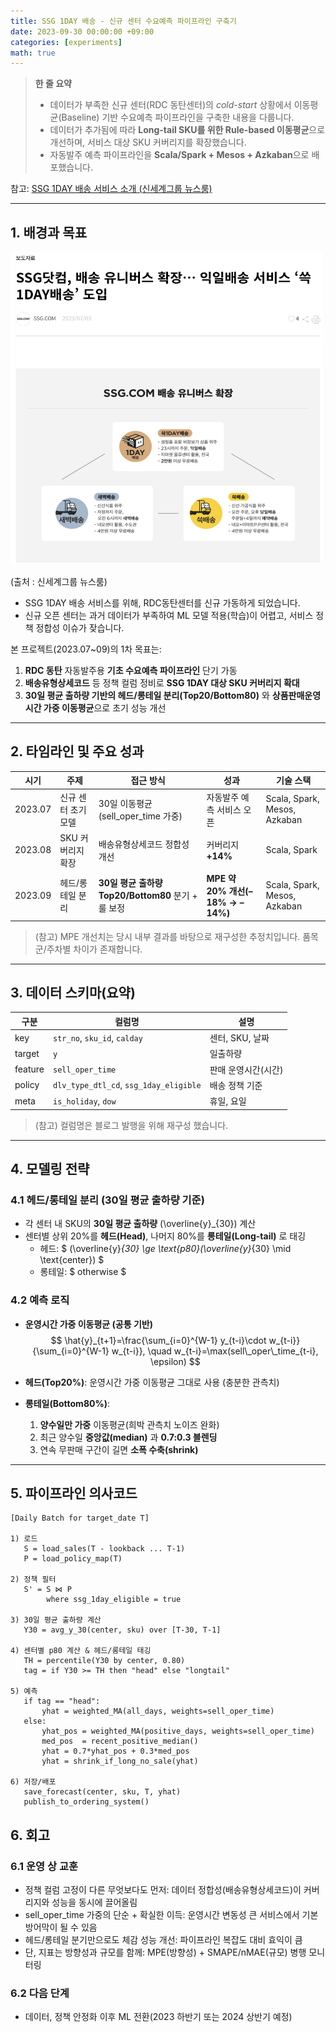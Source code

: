 ```yaml
---
title: SSG 1DAY 배송 - 신규 센터 수요예측 파이프라인 구축기
date: 2023-09-30 00:00:00 +09:00
categories: [experiments]
math: true
---
```

> **한 줄 요약**  
> - 데이터가 부족한 신규 센터(RDC 동탄센터)의 *cold-start* 상황에서 이동평균(Baseline) 기반 수요예측 파이프라인을 구축한 내용을 다룹니다.  
> - 데이터가 추가됨에 따라 **Long-tail SKU를 위한 Rule-based 이동평균**으로 개선하며, 서비스 대상 SKU 커버리지를 확장했습니다. 
> - 자동발주 예측 파이프라인을 **Scala/Spark + Mesos + Azkaban**으로 배포했습니다.

참고: [SSG 1DAY 배송 서비스 소개 (신세계그룹 뉴스룸)](https://www.shinsegaegroupnewsroom.com/108362/)

---

## 1. 배경과 목표

<img src="/assets/img/ssg-1day-delivery.png" width="500px" height="500px" alt="ssg 1day">

(출처 : 신세계그룹 뉴스룸)
- SSG 1DAY 배송 서비스를 위해, RDC동탄센터를 신규 가동하게 되었습니다. 
- 신규 오픈 센터는 과거 데이터가 부족하여 ML 모델 적용(학습)이 어렵고, 서비스 정책 정합성 이슈가 잦습니다.


본 프로젝트(2023.07~09)의 1차 목표는:


1) **RDC 동탄** 자동발주용 **기초 수요예측 파이프라인** 단기 가동
2) **배송유형상세코드** 등 정책 컬럼 정비로 **SSG 1DAY 대상 SKU 커버리지 확대**
3) **30일 평균 출하량 기반의 헤드/롱테일 분리(Top20/Bottom80)** 와 **상품판매운영시간 가중 이동평균**으로 초기 성능 개선

---

## 2. 타임라인 및 주요 성과

| 시기 | 주제 | 접근 방식 | 성과                            | 기술 스택 |
|------|------|-----------|-------------------------------|-----------|
| 2023.07 | 신규 센터 초기 모델 | 30일 이동평균(sell_oper_time 가중) | 자동발주 예측 서비스 오픈                | Scala, Spark, Mesos, Azkaban |
| 2023.08 | SKU 커버리지 확장 | 배송유형상세코드 정합성 개선 | 커버리지 **+14%**                 | Scala, Spark |
| 2023.09 | 헤드/롱테일 분리 | **30일 평균 출하량 Top20/Bottom80** 분기 + 룰 보정 | **MPE 약 20% 개선(–18% → –14%)** | Scala, Spark, Mesos, Azkaban |

> (참고) MPE 개선치는 당시 내부 결과를 바탕으로 재구성한 추정치입니다. 품목군/주차별 차이가 존재합니다.

---

## 3. 데이터 스키마(요약)

| 구분 | 컬럼명                                    | 설명 |
|------|----------------------------------------|------|
| key | `str_no`, `sku_id`, `calday`           | 센터, SKU, 날짜 |
| target | `y`                                    | 일출하량 |
| feature | `sell_oper_time`                       | 판매 운영시간(시간) |
| policy | `dlv_type_dtl_cd`, `ssg_1day_eligible` | 배송 정책 기준 |
| meta | `is_holiday`, `dow`                    | 휴일, 요일 |

> (참고) 컬럼명은 블로그 발행을 위해 재구성 했습니다.
---
## 4. 모델링 전략

### 4.1 헤드/롱테일 분리 (30일 평균 출하량 기준)

- 각 센터 내 SKU의 **30일 평균 출하량** \(\overline{y}_{30}\) 계산
- 센터별 상위 20%를 **헤드(Head)**, 나머지 80%를 **롱테일(Long-tail)** 로 태깅
  - 헤드: $ (\overline{y}_{30} \ge \text{p80}(\overline{y}_{30} \mid \text{center}) $
  - 롱테일: $ otherwise $ 

### 4.2 예측 로직

- **운영시간 가중 이동평균 (공통 기반)**  
  $$
  \hat{y}_{t+1}=\frac{\sum_{i=0}^{W-1} y_{t-i}\cdot w_{t-i}}{\sum_{i=0}^{W-1} w_{t-i}}, \quad
  w_{t-i}=\max(sell\_oper\_time_{t-i}, \epsilon)
  $$

- **헤드(Top20%)**: 운영시간 가중 이동평균 그대로 사용 (충분한 관측치)
- **롱테일(Bottom80%)**:
  1) **양수일만 가중** 이동평균(희박 관측치 노이즈 완화)
  2) 최근 양수일 **중앙값(median)** 과 **0.7:0.3 블렌딩**
  3) 연속 무판매 구간이 길면 **소폭 수축(shrink)**

---

## 5. 파이프라인 의사코드

```text
[Daily Batch for target_date T]

1) 로드
   S = load_sales(T - lookback ... T-1)
   P = load_policy_map(T)

2) 정책 필터
   S' = S ⋈ P
        where ssg_1day_eligible = true

3) 30일 평균 출하량 계산
   Y30 = avg_y_30(center, sku) over [T-30, T-1]

4) 센터별 p80 계산 & 헤드/롱테일 태깅
   TH = percentile(Y30 by center, 0.80)
   tag = if Y30 >= TH then "head" else "longtail"

5) 예측
   if tag == "head":
       yhat = weighted_MA(all_days, weights=sell_oper_time)
   else:
       yhat_pos = weighted_MA(positive_days, weights=sell_oper_time)
       med_pos  = recent_positive_median()
       yhat = 0.7*yhat_pos + 0.3*med_pos
       yhat = shrink_if_long_no_sale(yhat)

6) 저장/배포
   save_forecast(center, sku, T, yhat)
   publish_to_ordering_system()
```

## 6. 회고
### 6.1 운영 상 교훈
- 정책 컬럼 고정이 다른 무엇보다도 먼저: 데이터 정합성(배송유형상세코드)이 커버리지와 성능을 동시에 끌어올림
- sell_oper_time 가중의 단순 + 확실한 이득: 운영시간 변동성 큰 서비스에서 기본 방어막이 될 수 있음
- 헤드/롱테일 분기만으로도 체감 성능 개선: 파이프라인 복잡도 대비 효익이 큼
- 단, 지표는 방향성과 규모를 함께: MPE(방향성) + SMAPE/nMAE(규모) 병행 모니터링

### 6.2 다음 단계
- 데이터, 정책 안정화 이후 ML 전환(2023 하반기 또는 2024 상반기 예정)
